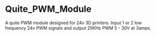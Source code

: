 # Quite_PWM_Module
A quite PWM module designed for 24v 3D printers. Input 1 or 2 low frequency 24v PWM signals and output 25KHz PWM 5 - 30V at 3amps.
